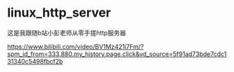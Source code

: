 # linux_http_server
这是我跟随b站小彭老师从零手搓http服务器

https://www.bilibili.com/video/BV1Mz421i7Fm/?spm_id_from=333.880.my_history.page.click&vd_source=5f91ad73bde7cdc131340c5498fbcf2b
